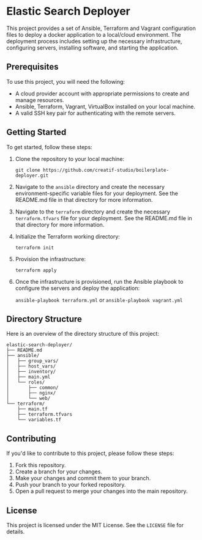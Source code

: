 # Elastic Search Deployer

This project provides a set of Ansible, Terraform and Vagrant configuration files to deploy a docker application to a local/cloud environment. The deployment process includes setting up the necessary infrastructure, configuring servers, installing software, and starting the application.

## Prerequisites

To use this project, you will need the following:

- A cloud provider account with appropriate permissions to create and manage resources.
- Ansible, Terraform, Vagrant, VirtualBox installed on your local machine.
- A valid SSH key pair for authenticating with the remote servers.

## Getting Started

To get started, follow these steps:

1.  Clone the repository to your local machine:

    `git clone https://github.com/creatif-studio/boilerplate-deployer.git`

2.  Navigate to the `ansible` directory and create the necessary environment-specific variable files for your deployment. See the README.md file in that directory for more information.

3.  Navigate to the `terraform` directory and create the necessary `terraform.tfvars` file for your deployment. See the README.md file in that directory for more information.

4.  Initialize the Terraform working directory:

    `terraform init`

5.  Provision the infrastructure:

    `terraform apply`

6.  Once the infrastructure is provisioned, run the Ansible playbook to configure the servers and deploy the application:

    `ansible-playbook terraform.yml` or `ansible-playbook vagrant.yml`

## Directory Structure

Here is an overview of the directory structure of this project:

```
elastic-search-deployer/
├── README.md
├── ansible/
│   ├── group_vars/
│   ├── host_vars/
│   ├── inventory/
│   ├── main.yml
│   └── roles/
│       ├── common/
│       ├── nginx/
│       └── web/
└── terraform/
    ├── main.tf
    ├── terraform.tfvars
    └── variables.tf
```

## Contributing

If you'd like to contribute to this project, please follow these steps:

1.  Fork this repository.
2.  Create a branch for your changes.
3.  Make your changes and commit them to your branch.
4.  Push your branch to your forked repository.
5.  Open a pull request to merge your changes into the main repository.

## License

This project is licensed under the MIT License. See the `LICENSE` file for details.
